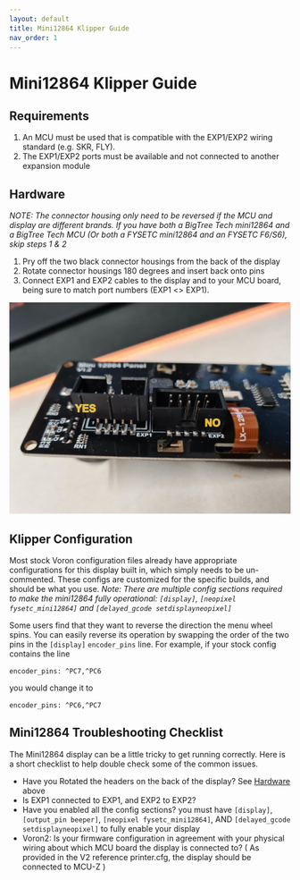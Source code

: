 ```yaml
---
layout: default
title: Mini12864 Klipper Guide
nav_order: 1
---
```


# Mini12864 Klipper Guide

## Requirements

1. An MCU must be used that is compatible with the EXP1/EXP2 wiring standard (e.g. SKR, FLY).
2. The EXP1/EXP2 ports must be available and not connected to another expansion module

## Hardware
*NOTE: The connector housing only need to be reversed if the MCU and display are different brands.  If you have both a BigTree Tech mini12864 and a BigTree Tech MCU (Or both a FYSETC mini12864 and an FYSETC F6/S6), skip steps 1 & 2*
1. Pry off the two black connector housings from the back of the display
2. Rotate connector housings 180 degrees and insert back onto pins
3. Connect EXP1 and EXP2 cables to the display and to your MCU board, being sure to match port numbers (EXP1 <> EXP1).

![](./images/mini12864_header_flip.jpg)

## Klipper Configuration
Most stock Voron configuration files already have appropriate configurations for this display built in, which simply needs to be un-commented.  These  configs are customized for the specific builds, and should be what you use.  *_Note: There are multiple config sections required to make the mini12864 fully operational: `[display]`, `[neopixel fysetc_mini12864]` and `[delayed_gcode setdisplayneopixel]`_*

Some users find that they want to reverse the direction the menu wheel spins.  You can easily reverse its operation by swapping the order of the two pins in the `[display]` `encoder_pins` line.  For example, if your stock config contains the line 
```
encoder_pins: ^PC7,^PC6
```
you would change it to
```
encoder_pins: ^PC6,^PC7
```



## Mini12864 Troubleshooting Checklist

The Mini12864 display can be a little tricky to get running correctly.  Here is a short checklist to help double check some of the common issues.

* Have you Rotated the headers on the back of the display?  See [Hardware](#hardware) above
* Is EXP1 connected to EXP1, and EXP2 to EXP2?
* Have you enabled all the config sections?  you must have `[display]`,  `[output_pin beeper]`, `[neopixel fysetc_mini12864]`, AND `[delayed_gcode setdisplayneopixel]` to fully enable your display
* Voron2: Is your firmware configuration in agreement with your physical wiring about which MCU board the display is connected to?  ( As provided in the V2 reference printer.cfg, the display should be connected to MCU-Z )
